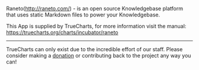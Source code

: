 Raneto(http://raneto.com/) - is an open source Knowledgebase platform that uses static Markdown files to power your Knowledgebase.

This App is supplied by TrueCharts, for more information visit the manual: https://truecharts.org/charts/incubator/raneto

---

TrueCharts can only exist due to the incredible effort of our staff.
Please consider making a [donation](https://truecharts.org/docs/about/sponsor) or contributing back to the project any way you can!
